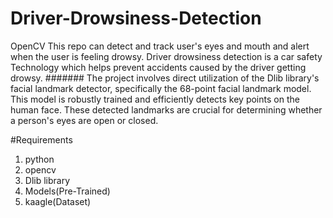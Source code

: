 # Driver-Drowsiness-Detection
OpenCV This repo can detect and track user's eyes and mouth and alert when the user is feeling drowsy. Driver drowsiness detection is a car safety Technology which helps prevent accidents caused by the driver getting drowsy.
#######
The project involves direct utilization of the Dlib library's facial landmark detector, specifically the 68-point facial landmark model. This model is robustly trained and efficiently detects key points on the human face. These detected landmarks are crucial for determining whether a person's eyes are open or closed.

#Requirements
1. python
2. opencv
3. Dlib library
4. Models(Pre-Trained)
5. kaagle(Dataset)


